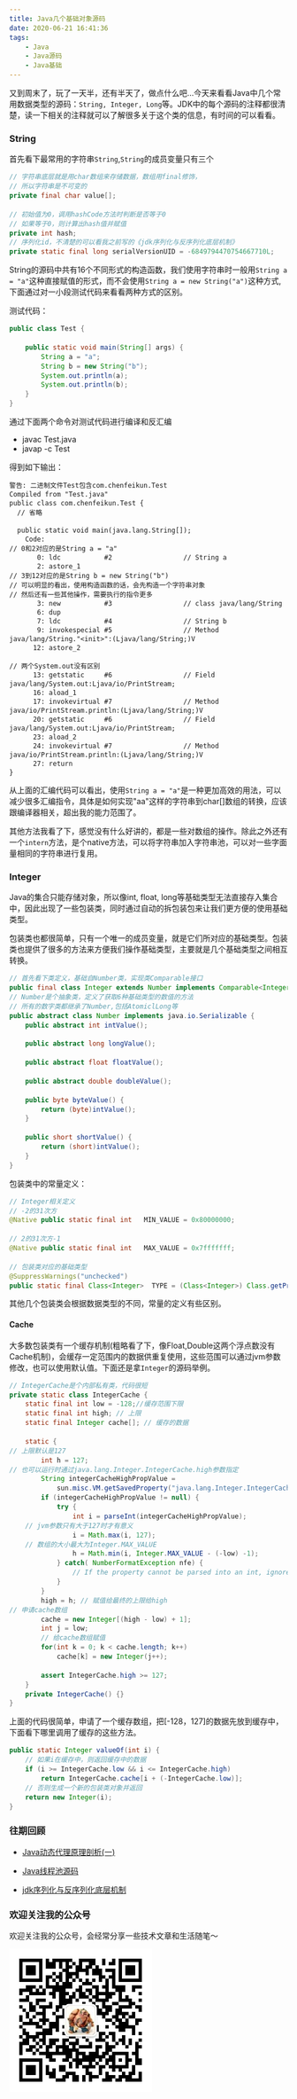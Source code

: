 ```yaml
---
title: Java几个基础对象源码
date: 2020-06-21 16:41:36
tags:
    - Java
    - Java源码
    - Java基础
---
```


又到周末了，玩了一天半，还有半天了，做点什么吧...今天来看看Java中几个常用数据类型的源码：`String, Integer, Long`等。JDK中的每个源码的注释都很清楚，读一下相关的注释就可以了解很多关于这个类的信息，有时间的可以看看。

<!--more-->

### String

首先看下最常用的字符串`String`,`String`的成员变量只有三个

```java
// 字符串底层就是用char数组来存储数据，数组用final修饰，
// 所以字符串是不可变的
private final char value[];

// 初始值为0，调用hashCode方法时判断是否等于0
// 如果等于0，则计算出hash值并赋值
private int hash; 
// 序列化id，不清楚的可以看我之前写的《jdk序列化与反序列化底层机制》
private static final long serialVersionUID = -6849794470754667710L;
```

String的源码中共有16个不同形式的构造函数，我们使用字符串时一般用`String a = "a"`这种直接赋值的形式，而不会使用`String a = new String("a")`这种方式,下面通过对一小段测试代码来看看两种方式的区别。

测试代码：
```java
public class Test {

    public static void main(String[] args) {
        String a = "a";
        String b = new String("b");
        System.out.println(a);
        System.out.println(b);
    }
}
```

通过下面两个命令对测试代码进行编译和反汇编

* javac Test.java
* javap -c Test 

得到如下输出：

```
警告: 二进制文件Test包含com.chenfeikun.Test
Compiled from "Test.java"
public class com.chenfeikun.Test {
  // 省略

  public static void main(java.lang.String[]);
    Code:
// 0和2对应的是String a = "a"
       0: ldc           #2                  // String a
       2: astore_1
// 3到12对应的是String b = new String("b")
// 可以明显的看出，使用构造函数的话，会先构造一个字符串对象
// 然后还有一些其他操作，需要执行的指令更多
       3: new           #3                  // class java/lang/String
       6: dup
       7: ldc           #4                  // String b
       9: invokespecial #5                  // Method java/lang/String."<init>":(Ljava/lang/String;)V
      12: astore_2

// 两个System.out没有区别
      13: getstatic     #6                  // Field java/lang/System.out:Ljava/io/PrintStream;
      16: aload_1
      17: invokevirtual #7                  // Method java/io/PrintStream.println:(Ljava/lang/String;)V
      20: getstatic     #6                  // Field java/lang/System.out:Ljava/io/PrintStream;
      23: aload_2
      24: invokevirtual #7                  // Method java/io/PrintStream.println:(Ljava/lang/String;)V
      27: return
}
```

从上面的汇编代码可以看出，使用`String a = "a"`是一种更加高效的用法，可以减少很多汇编指令，具体是如何实现"aa"这样的字符串到char[]数组的转换，应该跟编译器相关，超出我的能力范围了。

其他方法我看了下，感觉没有什么好讲的，都是一些对数组的操作。除此之外还有一个`intern`方法，是个native方法，可以将字符串加入字符串池，可以对一些字面量相同的字符串进行复用。

### Integer

Java的集合只能存储对象，所以像int, float, long等基础类型无法直接存入集合中，因此出现了一些包装类，同时通过自动的拆包装包来让我们更方便的使用基础类型。

包装类也都很简单，只有一个唯一的成员变量，就是它们所对应的基础类型。包装类也提供了很多的方法来方便我们操作基础类型，主要就是几个基础类型之间相互转换。

```java
// 首先看下类定义，基础自Number类，实现类Comparable接口
public final class Integer extends Number implements Comparable<Integer> {}
// Number是个抽象类，定义了获取6种基础类型的数值的方法
// 所有的数字类都继承了Number,包括AtomiclLong等
public abstract class Number implements java.io.Serializable {
    public abstract int intValue();

    public abstract long longValue();

    public abstract float floatValue();

    public abstract double doubleValue();

    public byte byteValue() {
        return (byte)intValue();
    }

    public short shortValue() {
        return (short)intValue();
    }
}
```

包装类中的常量定义：

```java
// Integer相关定义
// -2的31次方
@Native public static final int   MIN_VALUE = 0x80000000;

// 2的31次方-1
@Native public static final int   MAX_VALUE = 0x7fffffff;

// 包装类对应的基础类型
@SuppressWarnings("unchecked")
public static final Class<Integer>  TYPE = (Class<Integer>) Class.getPrimitiveClass("int");
```

其他几个包装类会根据数据类型的不同，常量的定义有些区别。

#### Cache

大多数包装类有一个缓存机制(粗略看了下，像Float,Double这两个浮点数没有Cache机制)，会缓存一定范围内的数据供重复使用，这些范围可以通过jvm参数修改，也可以使用默认值。下面还是拿`Integer`的源码举例。

```java
// IntegerCache是个内部私有类，代码很短
private static class IntegerCache {
    static final int low = -128;//缓存范围下限
    static final int high; // 上限
    static final Integer cache[]; // 缓存的数据

    static {
// 上限默认是127
        int h = 127;
// 也可以运行时通过java.lang.Integer.IntegerCache.high参数指定
        String integerCacheHighPropValue =
            sun.misc.VM.getSavedProperty("java.lang.Integer.IntegerCache.high");
        if (integerCacheHighPropValue != null) {
            try {
                int i = parseInt(integerCacheHighPropValue);
    // jvm参数只有大于127时才有意义
                i = Math.max(i, 127);
    // 数组的大小最大为Integer.MAX_VALUE
                h = Math.min(i, Integer.MAX_VALUE - (-low) -1);
            } catch( NumberFormatException nfe) {
                // If the property cannot be parsed into an int, ignore it.
            }
        }
        high = h; // 赋值给最终的上限给high
// 申请cache数组
        cache = new Integer[(high - low) + 1];
        int j = low;
        // 给cache数组赋值
        for(int k = 0; k < cache.length; k++)
            cache[k] = new Integer(j++);

        assert IntegerCache.high >= 127;
    }
    private IntegerCache() {}
}
```

上面的代码很简单，申请了一个缓存数组，把[-128，127]的数据先放到缓存中，下面看下哪里调用了缓存的这些方法。

```java
public static Integer valueOf(int i) {
    // 如果i在缓存中，则返回缓存中的数据
    if (i >= IntegerCache.low && i <= IntegerCache.high)
        return IntegerCache.cache[i + (-IntegerCache.low)];
    // 否则生成一个新的包装类对象并返回
    return new Integer(i);
}
```

### 往期回顾

* [Java动态代理原理剖析(一)](https://cfk1996.github.io/2019/02/28/Java%E5%8A%A8%E6%80%81%E4%BB%A3%E7%90%86%E5%8E%9F%E7%90%86%E5%89%96%E6%9E%90/)

* [Java线程池源码](https://cfk1996.github.io/2019/05/02/Java%E7%BA%BF%E7%A8%8B%E6%B1%A0%E6%BA%90%E7%A0%81%E5%88%86%E6%9E%90/)

* [jdk序列化与反序列化底层机制](https://cfk1996.github.io/2020/06/13/jdk%E5%BA%8F%E5%88%97%E5%8C%96%E4%B8%8E%E5%8F%8D%E5%BA%8F%E5%88%97%E5%8C%96%E5%BA%95%E5%B1%82%E6%9C%BA%E5%88%B6/)

### 欢迎关注我的公众号

欢迎关注我的公众号，会经常分享一些技术文章和生活随笔～

![飞坤吖](https://raw.githubusercontent.com/cfk1996/cfk1996.github.io/source/photos/wechat.jpg)